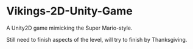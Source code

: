 # Vikings-2D-Unity-Game
A Unity2D game mimicking the Super Mario-style.

Still need to finish aspects of the level, will try to finish by Thanksgiving.
